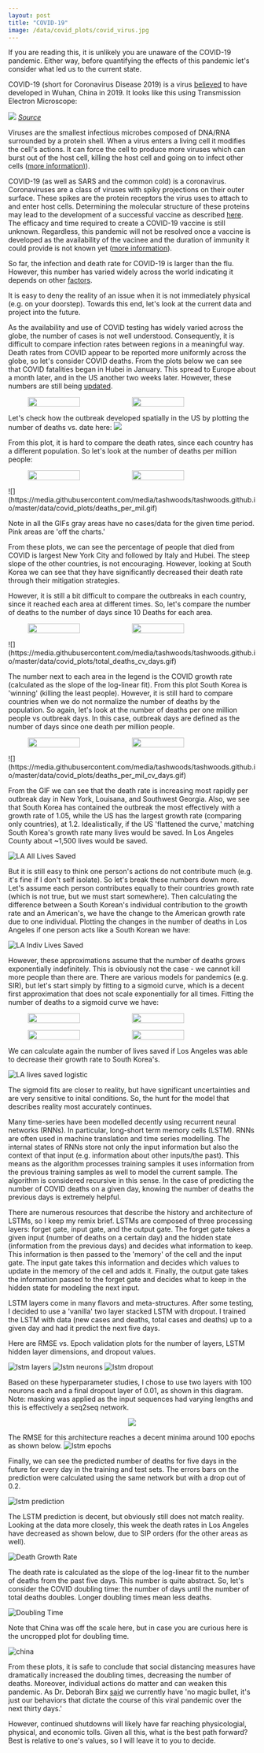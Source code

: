```yaml
---
layout: post
title: "COVID-19"
image: /data/covid_plots/covid_virus.jpg
---
```


If you are reading this, it is unlikely you are unaware of the COVID-19 pandemic. Either way, before quantifying the effects of this pandemic let's consider what led us to the current state.

COVID-19 (short for Coronavirus Disease 2019) is a virus [believed](https://www.sciencedaily.com/releases/2020/03/200317175442.htm) to have developed in Wuhan, China in 2019. It looks like this using Transmission Electron Microscope:

![](/data/covid_plots/covid_virus.jpg)
*[Source](https://www.flickr.com/photos/niaid/49645120251/in/album-72157712914621487)*

Viruses are the smallest infectious microbes composed of DNA/RNA surrounded by a protein shell. When a virus enters a living cell it modifies the cell's actions. It can force the cell to produce more viruses which can burst out of the host cell, killing the host cell and going on to infect other cells ([more information)](https://www.youtube.com/watch?v=5DGwOJXSxqg)).

COVID-19 (as well as SARS and the common cold) is a coronavirus. Coronaviruses are a class of viruses with spiky projections on their outer surface. These spikes are the protein receptors the virus uses to attach to and enter host cells. Determining the molecular structure of these proteins may lead to the development of a successful vaccine as described [here](https://www.livescience.com/coronavirus-spike-protein-structure.html). The efficacy and time required to create a COVID-19 vaccine is still unknown. Regardless, this pandemic will not be resolved once a vaccine is developed as the availability of the vacinee and the duration of immunity it could provide is not known yet ([more information](https://www.vox.com/science-and-health/2020/4/23/21219028/covid-19-immunity-testing-reinfection-antibodies-explained?__c=1)).

So far, the infection and death rate for COVID-19 is larger than the flu. However, this number has varied widely across the world indicating it depends on other [factors](https://www.livescience.com/new-coronavirus-compare-with-flu.html). 

It is easy to deny the reality of an issue when it is not immediately physical (e.g. on your doorstep). Towards this end, let's look at the current data and project into the future.

As the availability and use of COVID testing has widely varied across the globe, the number of cases is not well understood. Consequently, it is difficult to compare infection rates between regions in a meaningful way. Death rates from COVID appear to be reported more uniformly across the globe, so let's consider COVID deaths. From the plots below we can see that COVID fatalities began in Hubei in January. This spread to Europe about a month later, and in the US another two weeks later. However, these numbers are still being [updated](https://www.cidrap.umn.edu/news-perspective/2020/04/coroner-first-us-covid-19-death-occurred-early-february).



<figure class="half" style="display:flex">
  <img style="width:50%" src="/data/covid_plots/total_deaths_raw_dates_linear.png">
  <img style="width:50%" src ="/data/covid_plots/total_deaths_raw_dates_log.png">
  <!--<figcaption>Maybe I'll write a caption.</figcaption> -->
</figure>

Let's check how the outbreak developed spatially in the US by plotting the number of deaths vs. date here:
![](https://media.githubusercontent.com/media/tashwoods/tashwoods.github.io/master/data/covid_plots/total_deaths.gif)

From this plot, it is hard to compare the death rates, since each country has a different population. So let's look at the number of deaths per million people:


<figure class="half" style="display:flex">
  <img style="width:50%" src="/data/covid_plots/deaths_per_mil_raw_dates_linear.png">
  <img style="width:50%" src ="/data/covid_plots/deaths_per_mil_raw_dates_log.png">
  <!--<figcaption>Maybe I'll write a caption.</figcaption> -->
</figure>
![](https://media.githubusercontent.com/media/tashwoods/tashwoods.github.io/master/data/covid_plots/deaths_per_mil.gif)

Note in all the GIFs gray areas have no cases/data for the given time period. Pink areas are 'off the charts.'

From these plots, we can see the percentage of people that died from COVID is largest New York City and followed by Italy and Hubei. The steep slope of the other countries, is not encouraging. However, looking at South Korea we can see that they have significantly decreased their death rate through their mitigation strategies.

However, it is still a bit difficult to compare the outbreaks in each country, since it reached each area at different times. So, let's compare the number of deaths to the number of days since 10 Deaths for each area.

<figure class="half" style="display:flex">
  <img style="width:50%" src="/data/covid_plots/total_deaths_raw_covid_days_linear.png">
  <img style="width:50%" src ="/data/covid_plots/total_deaths_raw_covid_days_log.png">
  <!--<figcaption>Maybe I'll write a caption.</figcaption> -->
</figure>
![](https://media.githubusercontent.com/media/tashwoods/tashwoods.github.io/master/data/covid_plots/total_deaths_cv_days.gif)

The number next to each area in the legend is the COVID growth rate (calculated as the slope of the log-linear fit). From this plot South Korea is 'winning' (killing the least people). However, it is still hard to compare countries when we do not normalize the number of deaths by the population. So again, let's look at the number of deaths per one million people vs outbreak days. In this case, outbreak days are defined as the number of days since one death per million people.

<figure class="half" style="display:flex">
  <img style="width:50%" src="/data/covid_plots/deaths_per_mil_per_mil_covid_days_linear.png">
  <img style="width:50%" src ="/data/covid_plots/deaths_per_mil_per_mil_covid_days_log.png">
  <!--<figcaption>Maybe I'll write a caption.</figcaption> -->
</figure>
![](https://media.githubusercontent.com/media/tashwoods/tashwoods.github.io/master/data/covid_plots/deaths_per_mil_cv_days.gif)

From the GIF we can see that the death rate is increasing most rapidly per outbreak day in New York, Louisana, and Southwest Georgia. Also, we see that South Korea has contained the outbreak the most effectively with a growth rate of 1.05, while the US has the largest growth rate (comparing only countries), at 1.2. Idealistically, if the US 'flattened the curve,' matching South Korea's growth rate many lives would be saved. In Los Angeles County about  ~1,500 lives would be saved.

![LA All Lives Saved](/data/covid_plots/LA_lives_saved_all.png)

But it is still easy to think one person's actions do not contribute much (e.g. it's fine if I don't self isolate). So let's break these numbers down more. Let's assume each person contributes equally to their countries growth rate (which is not true, but we must start somewhere). Then calculating the difference between a South Korean's individual contribution to the growth rate and an American's, we have the change to the American growth rate due to one individual. Plotting the changes in the number of deaths in Los Angeles if one person acts like a South Korean we have:

![LA Indiv Lives Saved](/data/covid_plots/LA_lives_saved_indiv.png)

However, these approximations assume that the number of deaths grows exponentially indefinitely. This is obviously not the case - we cannot kill more people than there are. There are various models for pandemics (e.g. SIR), but let's start simply by fitting to a sigmoid curve, which is a decent first approximation that does not scale exponentially for all times. Fitting the number of deaths to a sigmoid curve we have:


<figure class="half" style="display:flex">
  <img style="width:50%" src="/data/covid_plots/allsigmoidfit_linear_scaled.png">
  <img style="width:50%" src ="/data/covid_plots/allsigmoidfit_log_scaled.png">
  <!--<figcaption>Maybe I'll write a caption.</figcaption> -->
</figure>

<figure class="half" style="display:flex">
  <img style="width:50%" src="/data/covid_plots/allsigmoidfit_linear_unscaled.png">
  <img style="width:50%" src ="/data/covid_plots/allsigmoidfit_log_unscaled.png">
  <!--<figcaption>Maybe I'll write a caption.</figcaption> -->
</figure>

We can calculate again the number of lives saved if Los Angeles was able to decrease their growth rate to South Korea's.

![LA lives saved logistic](/data/covid_plots/all_logistic_lives_saved_Los_Angeles_unscaled.png)

The sigmoid fits are closer to reality, but have significant uncertainties and are very sensitive to inital conditions. So, the hunt for the model that describes reality most accurately continues.

Many time-series have been modelled decently using recurrent neural networks (RNNs). In particular, long-short term memory cells (LSTM). RNNs are often used in machine translation and time series modelling. The internal states of RNNs store not only the input information but also the context of that input (e.g. information about other inputs/the past). This means as the algorithm processes training samples it uses information from the previous training samples as well to model the current sample. The algorithm is considered recursive in this sense. In the case of predicting the number of COVID deaths on a given day, knowing the number of deaths the previous days is extremely helpful.

There are numerous resources that describe the history and architecture of LSTMs, so I keep my remix brief. LSTMs are composed of three processing layers: forget gate, input gate, and the output gate. The forget gate takes a given input (number of deaths on a certain day) and the hidden state (information from the previous days) and decides what information to keep. This information is then passed to the 'memory' of the cell and the input gate. The input gate takes this information and decides which values to update in the memory of the cell and adds it. Finally, the output gate takes the information passed to the forget gate and decides what to keep in the hidden state for modeling the next input.

LSTM layers come in many flavors and meta-structures. After some testing, I decided to use a 'vanilla' two layer stacked LSTM with dropout. I trained the LSTM with data (new cases and deaths, total cases and deaths) up to a given day and had it predict the next five days. 

Here are RMSE vs. Epoch validation plots for the number of layers, LSTM hidden layer dimensions, and dropout values. 

![lstm layers](/data/covid_plots/lstm_loss_layers.png)
![lstm neurons](/data/covid_plots/lstm_loss_neurons.png)
![lstm dropout](/data/covid_plots/lstm_loss_dropout.png)

Based on these hyperparameter studies, I chose to use two layers with 100 neurons each and a final dropout layer of 0.01, as shown in this diagram. Note: masking was applied as the input sequences had varying lengths and this is effectively a seq2seq network.

<p align = "center">
  <img align = 'center' src = "/data/covid_plots/model.png">
</p>




The RMSE for this architecture reaches a decent minima around 100 epochs as shown below.
![lstm epochs](/data/covid_plots/lstm_loss_final.png)

Finally, we can see the predicted number of deaths for five days in the future for every day in the training and test sets. The errors bars on the prediction were calculated using the same network but with a drop out of 0.2.

![lstm prediction](/data/covid_plots/Los_Angeles_lstm.png)

The LSTM prediction is decent, but obviously still does not match reality. Looking at the data more closely, this week the death rates in Los Angeles have decreased as shown below, due to SIP orders (for the other areas as well).

![Death Growth Rate](/data/covid_plots/death_growth_rate.jpg)

The death rate is calculated as the slope of the log-linear fit to the number of deaths from the past five days. This number is quite abstract. So, let's consider the COVID doubling time: the number of days until the number of total deaths doubles. Longer doubling times mean less deaths.

![Doubling Time](/data/covid_plots/doubling_time.jpg)

Note that China was off the scale here, but in case you are curious here is the uncropped plot for doubling time.

![china](/data/covid_plots/china.jpg)

From these plots, it is safe to conclude that social distancing measures have dramatically increased the doubling times, decreasing the number of deaths. Moreover, individual actions do matter and can weaken this pandemic. As Dr. Deborah Birx [said](https://www.npr.org/2020/03/31/823916343/coronavirus-task-force-set-to-detail-the-data-that-led-to-extension-of-guideline) we currently have 'no magic bullet, it's just our behaviors that dictate the course of this viral pandemic over the next thirty days.'

However, continued shutdowns will likely have far reaching physicologial, physical, and economic tolls. Given all this, what is the best path forward? Best is relative to one's values, so I will leave it to you to decide. 








